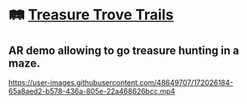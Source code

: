 # :railway_track: [**Treasure Trove Trails**](https://github.com/tensorush/Unity-XR-Demos/releases/tag/Treasure-Trove-Trails)

## AR demo allowing to go treasure hunting in a maze.

https://user-images.githubusercontent.com/48649707/172026184-65a8aed2-b578-436a-805e-22a468626bcc.mp4
